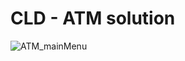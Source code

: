 # CLD - ATM solution


![ATM_mainMenu](https://user-images.githubusercontent.com/36880091/114865942-4084f080-9df3-11eb-8cde-1e22ef075b16.PNG)


